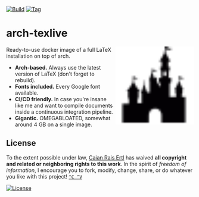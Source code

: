 [![Build][build-shield]][build-url]
[![Tag][tag-shield]][tag-url]

# arch-texlive

<img src="icon.svg" height="210px" align="right"/>

Ready-to-use docker image of a full LaTeX installation on top of arch.

- __Arch-based.__ Always use the latest version of LaTeX (don't forget to rebuild).
- __Fonts included.__ Every Google font available.
- __CI/CD friendly.__ In case you're insane like me and want to compile
    documents inside a continuous integration pipeline.
- __Gigantic.__ OMEGABLOATED, somewhat around 4 GB on a single image.

[build-shield]: https://img.shields.io/github/workflow/status/caian-org/arch-texlive/build-docker-image-and-push-to-hub?label=build&logo=github&style=flat-square
[build-url]: https://github.com/caian-org/arch-texlive/actions/workflows/build-and-push-docker.yml

[tag-shield]: https://img.shields.io/github/tag/caian-org/arch-texlive.svg?style=flat-square
[tag-url]: https://github.com/caian-org/arch-texlive/releases


## License

To the extent possible under law, [Caian Rais Ertl][me] has waived __all
copyright and related or neighboring rights to this work__. In the spirit of
_freedom of information_, I encourage you to fork, modify, change, share, or do
whatever you like with this project! [`^C ^V`][kopimi]

[![License][cc-shield]][cc-url]

[me]: https://github.com/caiertl
[cc-shield]: https://forthebadge.com/images/badges/cc-0.svg
[cc-url]: http://creativecommons.org/publicdomain/zero/1.0

[kopimi]: https://kopimi.com
